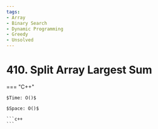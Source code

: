 ```yaml
---
tags:
- Array
- Binary Search
- Dynamic Programming
- Greedy
- Unsolved
---
```



# 410. Split Array Largest Sum

=== "C++"

    $Time: O()$

    $Space: O()$

    ```c++
    ```